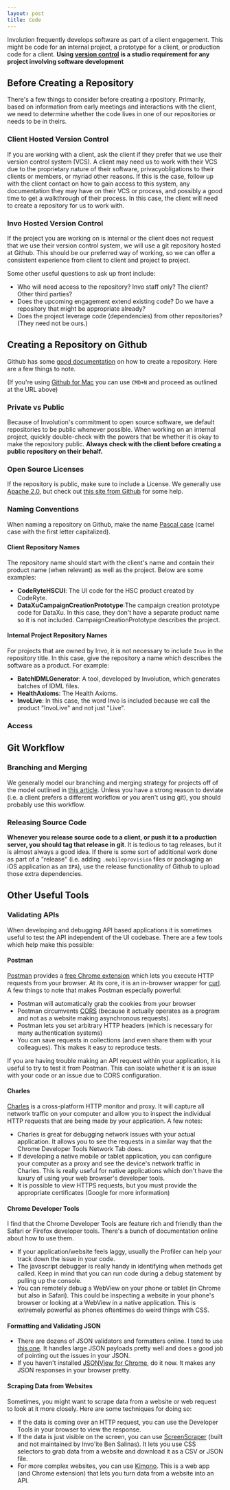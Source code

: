 ```yaml
---
layout: post
title: Code
---
```


Involution frequently develops software as part of a client engagement. This might be code for an internal project, a prototype for a client, or production code for a client. **Using [version control](http://en.wikipedia.org/wiki/Revision_control) is a studio requirement for any project involving software development**

## Before Creating a Repository
There's a few things to consider before creating a rpository. Primarily, based on information from early meetings and interactions with the client, we need to determine whether the code lives in one of our repositories or needs to be in theirs.

### Client Hosted Version Control
If you are working with a client, ask the client if they prefer that we use their version control system (VCS). A client may need us to work with their VCS due to the proprietary nature of their software, privacyobligations to their clients or members, or myriad other reasons. If this is the case, follow up with the client contact on how to gain access to this system, any documentation they may have on their VCS or process, and possibly a good time to get a walkthrough of their process. In this case, the client will need to create a repository for us to work with.

### Invo Hosted Version Control
If the project you are working on is internal or the client does not request that we use their version control system, we will use a git repository hosted at Github. This should be our preferred way of working, so we can offer a consistent experience from client to client and project to project.

Some other useful questions to ask up front include:

* Who will need access to the repository? Invo staff only? The client? Other third parties?
* Does the upcoming engagement extend existing code? Do we have a repository that might be appropriate already?
* Does the project leverage code (dependencies) from other repositories? (They need not be ours.)

## Creating a Repository on Github
Github has some [good documentation](https://help.github.com/articles/create-a-repo/) on how to create a repository. Here are a few things to note.

(If you're using [Github for Mac](https://mac.github.com/) you can use `CMD+N` and proceed as outlined at the URL above)

### Private vs Public
Because of Involution's commitment to open source software, we default repositories to be public whenever possible. When working on an internal project, quickly double-check with the powers that be whether it is okay to make the repository public. **Always check with the client before creating a public repository on their behalf.**

### Open Source Licenses
If the repository is public, make sure to include a License. We generally use [Apache 2.0](http://choosealicense.com/licenses/apache-2.0/), but check out [this site from Github](http://choosealicense.com/) for some help.

### Naming Conventions
When naming a repository on Github, make the name [Pascal case](http://en.wikipedia.org/wiki/CamelCase) (camel case with the first letter capitalized). 

#### Client Repository Names
The repository name should start with the client's name and contain their product name (when relevant) as well as the project. Below are some examples:

* **CodeRyteHSCUI**: The UI code for the HSC product created by CodeRyte.
* **DataXuCampaignCreationPrototype**:The campaign creation prototype code for DataXu. In this case, they don't have a separate product name so it is not included. CampaignCreationPrototype describes the project.

#### Internal Project Repository Names
For projects that are owned by Invo, it is not necessary to include `Invo` in the repository title. In this case, give the repository a name which describes the software as a product. For example:

* **BatchIDMLGenerator**: A tool, developed by Involution, which generates batches of IDML files.
* **HealthAxioms**: The Health Axioms.
* **InvoLive**: In this case, the word Invo is included because we call the product "InvoLive" and not just "Live".

### Access 

## Git Workflow
### Branching and Merging
We generally model our branching and merging strategy for projects off of the model outlined in [this article](http://nvie.com/posts/a-successful-git-branching-model/). Unless you have a strong reason to deviate (i.e. a client prefers a different workflow or you aren't using git), you should probably use this workflow.

### Releasing Source Code
**Whenever you release source code to a client, or push it to a production server, you should tag that release in git**. It is tedious to tag releases, but it is almost always a good idea. If there is some sort of additional work done as part of a "release" (i.e. adding `.mobileprovision` files or packaging an iOS application as an `IPA`), use the release functionality of Github to upload those extra dependencies.

## Other Useful Tools
### Validating APIs
When developing and debugging API based applications it is sometimes useful to test the API independent of the UI codebase. There are a few tools which help make this possible:

#### Postman
[Postman](https://www.getpostman.com/) provides a [free Chrome extension](https://chrome.google.com/webstore/detail/postman/fhbjgbiflinjbdggehcddcbncdddomop) which lets you execute HTTP requests from your browser. At its core, it is an in-browser wrapper for [curl](http://curl.haxx.se/). A few things to note that makes Postman especially powerful:

* Postman will automatically grab the cookies from your browser
* Postman circumvents [CORS](https://en.wikipedia.org/wiki/Cross-origin_resource_sharing) (because it actually operates as a program and not as a website making asynchronous requests).
* Postman lets you set arbitrary HTTP headers (which is necessary for many authentication systems)
* You can save requests in collections (and even share them with your colleagues). This makes it easy to reproduce tests.

If you are having trouble making an API request within your application, it is useful to try to test it from Postman. This can isolate whether it is an issue with your code or an issue due to CORS configuration.

#### Charles
[Charles](http://www.charlesproxy.com/) is a cross-platform HTTP monitor and proxy. It will capture all network traffic on your computer and allow you to inspect the individual HTTP requests that are being made by your application.  A few notes:

* Charles is great for debugging network issues with your actual application. It allows you to see the requests in a similar way that the Chrome Developer Tools Network Tab does.
* If developing a native mobile or tablet application, you can configure your computer as a proxy and see the device's network traffic in Charles. This is really useful for native applications which don't have the luxury of using your web browser's developer tools.
* It is possible to view HTTPS requests, but you must provide the appropriate certificates (Google for more information)

#### Chrome Developer Tools
I find that the Chrome Developer Tools are feature rich and friendly than the Safari or Firefox developer tools. There's a bunch of documentation online about how to use them.

* If your application/website feels laggy, usually the Profiler can help your track down the issue in your code.
* The javascript debugger is really handy in identifying when methods get called. Keep in mind that you can run code during a debug statement by pulling up the console.
* You can remotely debug a WebView on your phone or tablet (in Chrome but also in Safari). This could be inspecting a website in your phone's browser or looking at a WebView in a native application. This is extremely powerful as phones oftentimes do weird things with CSS.

#### Formatting and Validating JSON

* There are dozens of JSON validators and formatters online. I tend to use [this one](http://jsonformatter.curiousconcept.com/). It handles large JSON payloads pretty well and does a good job of pointing out the issues in your JSON.
* If you haven't installed [JSONView for Chrome](https://chrome.google.com/webstore/detail/jsonview/chklaanhfefbnpoihckbnefhakgolnmc?hl=en), do it now. It makes any JSON responses in your browser pretty.

#### Scraping Data from Websites
Sometimes, you might want to scrape data from a website or web request to look at it more closely. Here are some techniques for doing so:

* If the data is coming over an HTTP request, you can use the Developer Tools in your browser to view the response. 
* If the data is just visible on the screen, you can use [ScreenScraper](https://chrome.google.com/webstore/detail/screenscraper/pfegffhjcgkneoemnlniggnhkfioidjg/support?hl=en) (built and not maintained by Invo'ite Ben Salinas). It lets you use CSS selectors to grab data from a website and download it as a CSV or JSON file.
* For more complex websites, you can use [Kimono](https://www.kimonolabs.com/). This is a web app (and Chrome extension) that lets you turn data from a website into an API.